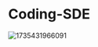 # Coding-SDE

![1735431966091](https://github.com/user-attachments/assets/714d157c-6fb5-4ed7-9ae7-2c3eab50cd5e)
